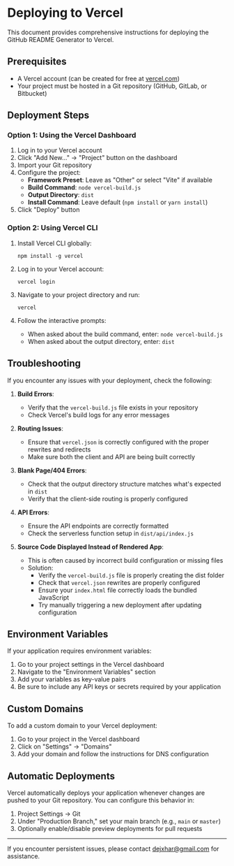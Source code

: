 # Deploying to Vercel

This document provides comprehensive instructions for deploying the GitHub README Generator to Vercel.

## Prerequisites

- A Vercel account (can be created for free at [vercel.com](https://vercel.com))
- Your project must be hosted in a Git repository (GitHub, GitLab, or Bitbucket)

## Deployment Steps

### Option 1: Using the Vercel Dashboard

1. Log in to your Vercel account
2. Click "Add New..." → "Project" button on the dashboard
3. Import your Git repository
4. Configure the project:
   - **Framework Preset**: Leave as "Other" or select "Vite" if available
   - **Build Command**: `node vercel-build.js`
   - **Output Directory**: `dist`
   - **Install Command**: Leave default (`npm install` or `yarn install`)
5. Click "Deploy" button

### Option 2: Using Vercel CLI

1. Install Vercel CLI globally:
   ```
   npm install -g vercel
   ```

2. Log in to your Vercel account:
   ```
   vercel login
   ```

3. Navigate to your project directory and run:
   ```
   vercel
   ```

4. Follow the interactive prompts:
   - When asked about the build command, enter: `node vercel-build.js`
   - When asked about the output directory, enter: `dist`

## Troubleshooting

If you encounter any issues with your deployment, check the following:

1. **Build Errors**:
   - Verify that the `vercel-build.js` file exists in your repository
   - Check Vercel's build logs for any error messages

2. **Routing Issues**:
   - Ensure that `vercel.json` is correctly configured with the proper rewrites and redirects
   - Make sure both the client and API are being built correctly

3. **Blank Page/404 Errors**:
   - Check that the output directory structure matches what's expected in `dist`
   - Verify that the client-side routing is properly configured

4. **API Errors**:
   - Ensure the API endpoints are correctly formatted
   - Check the serverless function setup in `dist/api/index.js`

5. **Source Code Displayed Instead of Rendered App**:
   - This is often caused by incorrect build configuration or missing files
   - Solution: 
     - Verify the `vercel-build.js` file is properly creating the dist folder
     - Check that `vercel.json` rewrites are properly configured
     - Ensure your `index.html` file correctly loads the bundled JavaScript
     - Try manually triggering a new deployment after updating configuration

## Environment Variables

If your application requires environment variables:

1. Go to your project settings in the Vercel dashboard
2. Navigate to the "Environment Variables" section
3. Add your variables as key-value pairs
4. Be sure to include any API keys or secrets required by your application

## Custom Domains

To add a custom domain to your Vercel deployment:

1. Go to your project in the Vercel dashboard
2. Click on "Settings" → "Domains"
3. Add your domain and follow the instructions for DNS configuration

## Automatic Deployments

Vercel automatically deploys your application whenever changes are pushed to your Git repository. You can configure this behavior in:

1. Project Settings → Git
2. Under "Production Branch," set your main branch (e.g., `main` or `master`)
3. Optionally enable/disable preview deployments for pull requests

---

If you encounter persistent issues, please contact [dejxhar@gmail.com](mailto:dejxhar@gmail.com) for assistance.